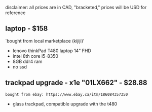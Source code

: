 disclaimer: all prices are in CAD, "bracketed," prices will be USD for reference 
## laptop - $158 
`bought from local marketplace (kijiji)'
- lenovo thinkPad T480 laptop 14" FHD
- intel 8th core i5-8350
- 8GB ddr4 ram
- no ssd

## trackpad upgrade - x1e "01LX662" - $28.88
`bought from ebay: https://www.ebay.ca/itm/186084357350`
- glass trackpad, compatible upgrade with the t480
